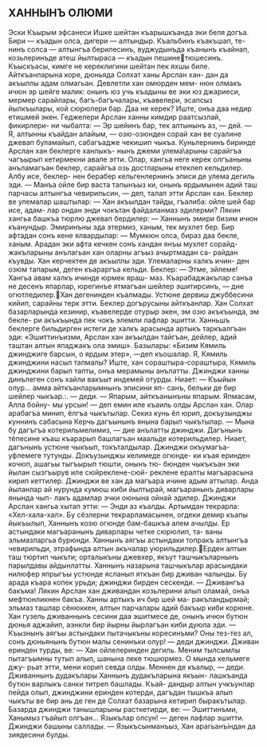 ## ХАННЫНЪ ОЛЮМИ

Эски Къырым эфсанеси
Ишке шейтан къарышкъанда эки беля догъа. Бири — къадын олса, дигери — алтындыр. Къальбинъ къакъшап, те- нинъ солса — алтынгъа берилесинъ, вуджудынъда къанынъ къайнап, козьлеринъде атеш йылтыраса — къадын пешинетюшесинъ. Къыскъасы, кимге не кереклигини шейтан пек яхшы биле.
Айткъанларына коре, дюньяда Солхат ханы Арслан хан- дан да акъыллы адам олмагьан. Девлетли хан омюрден мем- нюн олмакъ ичюн эр шейге малик: онынъ юз учь къадыны ве эки юз джариеси, мермер сарайлары, багъ-багъчалары, къавелери, эсапсыз йылкъылары, кой сюрюлери бар. Даа не керек? Иште, онъа даа недир етишмей экен.
Геджелери Арслан ханны кимдир раатсызлай, фикирлери- ни чыбалта:
— Эр шейинъ бар, тек алтынынъ аз, — дей.
— Я, алтынны къайдан алайым, — озю-озюнден сорай хан ве суалине джевап буламайып, сабагъадже чекишип чыкъа.
Куньлернинъ биринде Арслан хан беклерге ханлыкъ- нынъ джеми улема\арыны сарайгъа чагъырып кетирмекни авале этти.
Олар, хангьа неге керек олгъаныны анъламагъан беклер, сарайгъа озь достларыны етеклеп кельдилер. Албу исе, беклер- нен берабер кельгенлернинъ эписи де улема дегиль эди.
— Манъа ойле бир васта тапынъыз ки, онынъ ярдымынен адий таш парчасы алтынгъа чевирильсин, — деп, талап этти Арслан хан.
Беклер ве улемалар шаштылар:
— Хан акъылдан тайды, гъалиба: ойле шей бар исе, адам- лар ондан энди чокътан файдаланмаз эдилерми?
Лякин хангьа башкъа тюрлю джевап бердилер:
— Ханнынъ эмири бизим ичюн къанундыр. Эмиринъны эда этермиз, ханым, тек мухлет бер.
Бир афтадан сонъ кене ялвардылар:
— Мумкюн олса, бираз даа бекле, ханым.
Арадан эки афта кечкен сонъ хандан янъы мухлет сорайд- жакъларыны анълагьан хан оларны агъыз ачыртмадан са- райдан къувды.
Хан керчектен де акъыллы эди. Улемаларны халкъ ичин- ден озюм тапарым, деген къараргъа кельди.
Беклер:
— Этме, эйлеме! Хангьа авам халкъ ичинде юрмек яраш- маз. Къарабаджакълар санъа не десенъ япарлар, юрегинъе ятмагъан шейлер эшитирсинъ, — дне огютледилер.Хан дегенинден къалмады. Устюне дервиш джуббесини кийип, сарайны терк этти.
Беклер догърусыны айткъанлар. Хан Солхат базарларында кезинир, къавелерде отурыр экен, эм озю акъкъында, эм бекле- ри акъкъында пек чокъ элемли лафлар эшитти. Ханньшъ беклерге бильдирген истеги де халкъ арасында артыкъ таркъалгъан эди: «Эшиттинъизми, Арслан хан акъылдан тайгъан, дейлер, адий таштан алтын япаджакъ ола эмиш». Базылары: «Бизим Кямиль джинджиге барсын, о ярдым этер», —деп къошалар.
Я, Кямиль джинджини насыл тапмалы?
Иште, хан сораштыра-сораштыра, Кямиль джинджини барып тапты, онъа мерамыны анълатты. Джинджи ханны динълеген сонъ хайли вакъыт индемей отурды. Ниает:
— Къыйын олур... амма айткъанларымнынъ эписини яп- санъ, бельки де бир шейлер чыкъар.:. — деди.
— Япарым, айткъанынъны япарым. Япмасам, Алла бойну- мы урсын! — деп емин иле къаиль олды Арслан хан.
Олар арабагъа минип, ёлгъа чыкътылар. Секиз кунь ёл юрип, докъузынджы куннинъ сабасына Керчь дагъынынъ янына барып чыкътылар.
— Мына бу дагъгъа котерильмелимиз, — дие анълатты джинджи.
Дагънынъ тёпесине къаш къарарып башлагъан маальде котерильдилер.
Ниает, дагънынъ устюне чыкъып, токъталдылар. Джинджи окъумагъа-уфлемеге тутунды. Докъузынджы келимеде огюнде- ки къая еринден кочюп, ашагьы тыгъырып тюшти, онынъ тю- бюнден чыкъкъан эки йылан сызгъырув иле сюйреклене-сюй- реклене ералты магъарасына кирип кеттилер. Джинджи ве хан да магъара ичине адым аттылар. Анда йыланлар ай нурунда кумюш киби йылтырай, магъаранынъ диварлары янында чып- лакъ адамлар эчки оюнына ойнай эдилер.
Джинджи Арслан хангьа хытап этти:
— Энди аз къалды. Артымдан текрарла: «Хел-хала-хал».
Бу сёзлерни текрарламасынен, огдеки демир къапы
йыкъылып, Ханнынъ козю огюнде бам-башкъа алем ачылды.
Ер астындаки магъаранынъ диварлары четке сюрюлип, та- ваны эльмазларгьа бурюнди. Ханнынъ аягъы астындаки топракъ алтынгъа чевирильди, этрафында алтын акъчалар уюрильдилер.Ерден алтын таш тюртип чыкъти; орталыкъны джевхер, якъут ташчыкъларнынъ парылдавы айдынлатты. Ханнынъ назарына ташчыкълар арасындаки нилюфер япрыгъы устюнде ясланып яткъан бир дживан чалынды.
Бу арада къара копек урьди; джинджи бирден сескенди.
— Дживангъа бакъма!
Лякин Арслан хан дживандан козьлерини алып оламай, онъа мефтюнликнен бакъа. Ханны артыкъ ич бир шей ма- ракъландырмай; эльмаз ташлар сёнюккен, алтын парчалары адий бакъыр киби корюне.
Хан гузель дживаннынъ сесини даа эшитмесе де, онынъ ичюн бутюн дюнья аджайип, аэнкли бир йырны йырлагъан киби дуюла эди.
— Къызнынъ аягъы астындаки пытачыкъны коресинъми? Оны тез-тез ал, сонъ дюньянынъ бутюн малы сенинъки олур! — деди джинджи.
Дживан еринден турды, ве:
— Хан ойлелеринден дегиль. Меним тылсымлы пытагъымны тутып алып, шанына леке тюшюрмез. О мында кельмеге джу- рьат этти, мени корип севда олды. Меннен де къалыр, — деди.
Дживаннынъ дудакълары Ханнынъ дудакъларына якъын- лашкъанда бутюн варлыкъ санки титреп башлады. Къай- дандыр алтын учкъунлар пейда олып, джинджини еринден котерди, дагъдан тышкъа алып чыкъты ве бир ань де ген де Солхат базарына кетирип быракътылар.
Базарда джинджи танышларыны расткетирди, ве:
— Эшиттинъми, Ханымыз гъайып олгъан... Языкълар олсун! — деген лафлар эшитти.
Джинджи башыны саллады.
— Языкъсынманъыз, Хан арагьанъіндан да зиядесини булды.
